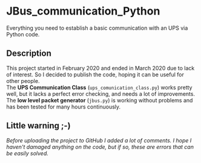 # JBus_communication_Python

Everything you need to establish a basic communication with an UPS via Python code.

## Description

This project started in February 2020 and ended in March 2020 due to lack of interest. So I decided to publish the code, hoping it can be useful for other people.  
The **UPS Communication Class** (`ups_comunication_class.py`) works pretty well, but it lacks a perfect error checking, and needs a lot of improvements.  
The **low level packet generator** (`jbus.py`) is working without problems and has been tested for many hours continuously.

## Little warning ;-)
_Before uploading the project to GitHub I added a lot of comments. I hope I haven't damaged anything on the code, but if so, these are errors that can be easily solved._
